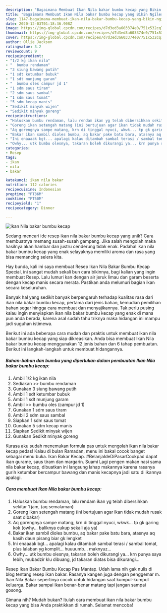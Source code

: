 ```yaml
---
description: "Bagaimana Membuat Ikan Nila bakar bumbu kecap yang Bikin Ngiler"
title: "Bagaimana Membuat Ikan Nila bakar bumbu kecap yang Bikin Ngiler"
slug: 1147-bagaimana-membuat-ikan-nila-bakar-bumbu-kecap-yang-bikin-ngiler
date: 2020-12-03T01:18:36.908Z
image: https://img-global.cpcdn.com/recipes/d7d3ed3a603374e0/751x532cq70/ikan-nila-bakar-bumbu-kecap-foto-resep-utama.jpg
thumbnail: https://img-global.cpcdn.com/recipes/d7d3ed3a603374e0/751x532cq70/ikan-nila-bakar-bumbu-kecap-foto-resep-utama.jpg
cover: https://img-global.cpcdn.com/recipes/d7d3ed3a603374e0/751x532cq70/ikan-nila-bakar-bumbu-kecap-foto-resep-utama.jpg
author: Ollie Jackson
ratingvalue: 3.2
reviewcount: 9
recipeingredient:
- "1/2 kg ikan nila"
- "  bumbu rendaman"
- "3 siung bawang putih"
- "1 sdt ketumbar bubuk"
- "1 sdt munjung garam"
- "  bumbu oles campur jd 1"
- "1 sdm saus tiram"
- "2 sdm saus sambal"
- "1 sdm saus tomat"
- "5 sdm kecap manis"
- "Sedikit minyak wijen"
- "Sedikit minyak goreng"
recipeinstructions:
- "Haluskan bumbu rendaman, lalu rendam ikan yg telah dibersihkan sekitar 1 jam, (aq semalaman)"
- "Goreng ikan setengah matang (ini bertujuan agar ikan tidak mudah rusak saat dibakar)"
- "Aq gorengnya sampe matang, krn di tinggal nyuci, wkwk... tp gk garing kok (owhy... baliknya cukup sekali aja ya)"
- "Bakar ikan sambil dioles bumbu, aq bakar pake batu bara, atasnya aq kasih daun pisang biar gk lengket"
- "Ini enaaaak bgt... apalagi kalau ditambah sambal terasi / sambal tomat, plus lalaban yg komplit... huuuumb... maknyuz..."
- "Owhy... utk bumbu olesnya, takaran boleh dikurangi ya... krn punya saya lebih, mubadzir klu dibuang, jd takaran diatas bisa dikurangi..."
categories:
- Resep
tags:
- ikan
- nila
- bakar

katakunci: ikan nila bakar 
nutrition: 112 calories
recipecuisine: Indonesian
preptime: "PT36M"
cooktime: "PT50M"
recipeyield: "1"
recipecategory: Dinner

---
```



![Ikan Nila bakar bumbu kecap](https://img-global.cpcdn.com/recipes/d7d3ed3a603374e0/751x532cq70/ikan-nila-bakar-bumbu-kecap-foto-resep-utama.jpg)

Sedang mencari ide resep ikan nila bakar bumbu kecap yang unik? Cara membuatnya memang susah-susah gampang. Jika salah mengolah maka hasilnya akan hambar dan justru cenderung tidak enak. Padahal ikan nila bakar bumbu kecap yang enak selayaknya memiliki aroma dan rasa yang bisa memancing selera kita.

Hay bunda, kali ini saya membuat Resep Ikan Nila Bakar Bumbu Kecap Special, ini sangat mudah sekali bun cara bikinnya, bagi kalian yang ingin membuat Resep. Lalu lumuri kan dengan air jeruk limau dan garam beserta dengan kecap manis secara merata. Pastikan anda melumuri bagian ikan secara keseluruhan.

Banyak hal yang sedikit banyak berpengaruh terhadap kualitas rasa dari ikan nila bakar bumbu kecap, pertama dari jenis bahan, kemudian pemilihan bahan segar hingga cara membuat dan menyajikannya. Tak perlu pusing kalau ingin menyiapkan ikan nila bakar bumbu kecap yang enak di mana pun anda berada, karena asal sudah tahu triknya maka hidangan ini mampu jadi suguhan istimewa.


Berikut ini ada beberapa cara mudah dan praktis untuk membuat ikan nila bakar bumbu kecap yang siap dikreasikan. Anda bisa membuat Ikan Nila bakar bumbu kecap menggunakan 12 jenis bahan dan 6 tahap pembuatan. Berikut ini langkah-langkah untuk membuat hidangannya.

<!--inarticleads1-->

##### Bahan-bahan dan bumbu yang diperlukan dalam pembuatan Ikan Nila bakar bumbu kecap:

1. Ambil 1/2 kg ikan nila
1. Sediakan  &gt;&gt; bumbu rendaman
1. Gunakan 3 siung bawang putih
1. Ambil 1 sdt ketumbar bubuk
1. Ambil 1 sdt munjung garam
1. Ambil  &gt;&gt; bumbu oles (campur jd 1)
1. Gunakan 1 sdm saus tiram
1. Ambil 2 sdm saus sambal
1. Siapkan 1 sdm saus tomat
1. Gunakan 5 sdm kecap manis
1. Siapkan Sedikit minyak wijen
1. Gunakan Sedikit minyak goreng


Kurasa aku sudah menemukan formula pas untuk mengolah ikan nila bakar kecap pedas! Kalau di bulan Ramadan, menu ini bakal cocok banget sebagai menu buka. Ikan Bakar Kecap. #BelanjaIdeDiPasarCookpad dapat ikan gurame, saus tiram dan margarin. Suami Lagi pengen makan nasi sama nila bakar kecap, dibuatkan ini langsung lahap makannya karena rasanya gurih ketumbar bercampur bawang dan manis kecapnya jadi satu di ikannya apalagi. 

<!--inarticleads2-->

##### Cara membuat Ikan Nila bakar bumbu kecap:

1. Haluskan bumbu rendaman, lalu rendam ikan yg telah dibersihkan sekitar 1 jam, (aq semalaman)
1. Goreng ikan setengah matang (ini bertujuan agar ikan tidak mudah rusak saat dibakar)
1. Aq gorengnya sampe matang, krn di tinggal nyuci, wkwk... tp gk garing kok (owhy... baliknya cukup sekali aja ya)
1. Bakar ikan sambil dioles bumbu, aq bakar pake batu bara, atasnya aq kasih daun pisang biar gk lengket
1. Ini enaaaak bgt... apalagi kalau ditambah sambal terasi / sambal tomat, plus lalaban yg komplit... huuuumb... maknyuz...
1. Owhy... utk bumbu olesnya, takaran boleh dikurangi ya... krn punya saya lebih, mubadzir klu dibuang, jd takaran diatas bisa dikurangi...


Resep Ikan Bakar Bumbu Kecap Pas Mantap. Udah lama nih gak nulis di blog tentang resep ikan bakar. Rasanya kangen juga dengan penggemar m. Ikan Nila Bakar sepertinya cocok untuk hidangan saat kumpul-kumpul keluarga. Bakar sampai ikan benar-benar matang tapi jangan sampai gosong. 

Gimana nih? Mudah bukan? Itulah cara membuat ikan nila bakar bumbu kecap yang bisa Anda praktikkan di rumah. Selamat mencoba!
